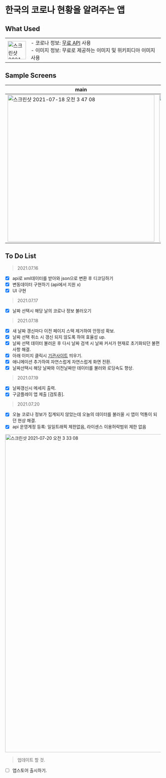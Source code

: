 
한국의 코로나 현황을 알려주는 앱
==

What Used
--

|||
|-|-|
|<img width="59" alt="스크린샷 2021-07-16 오전 2 55 25" src="https://user-images.githubusercontent.com/74492426/125834839-3fe552f7-dbe4-4e6b-abe6-82e770701815.png">|- 코로나 정보: [무료 API](https://www.data.go.kr/tcs/dss/selectApiDataDetailView.do?publicDataPk=15043376]) 사용<br> - 이미지 정보: 무료로 제공하는 이미지 및 위키피디아 이미지 사용|


Sample Screens
--

|main|site|gif|
|-----|-----|-----|
|<img width="475" alt="스크린샷 2021-07-18 오전 3 47 08" src="https://user-images.githubusercontent.com/74492426/126046807-13e98007-6aee-45f4-b0e2-5f1a74863ffa.png">|<img width="475" alt="스크린샷 2021-07-18 오후 4 23 52" src="https://user-images.githubusercontent.com/74492426/126059242-2a13191a-8ff5-42c9-a863-6e96efa118bb.png">|![Simulator Screen Recording - iPhone 12 Pro Max - 2021-07-19 at 20 50 43](https://user-images.githubusercontent.com/74492426/126155768-79449695-a432-4be8-81c4-ce9055e349e5.gif)|



To Do List
--
>2021.07.16
- [x] api로 xml데이터를 받아와 json으로 변환 후 디코딩하기
- [x] 변동데이터 구현하기 (api에서 지원 x)
- [x] UI 구현 
>2021.07.17
- [x] 날짜 선택시 해당 날의 코로나 정보 불러오기 
>2021.07.18
- [x] 새 날짜 갱신마다 이전 페이지 스택 제거하여 안정성 확보.
- [x] 날짜 선택 취소 시 갱신 되지 않도록 하여 효율성 up.
- [x] 날짜 선택 데이터 불러온 후 다시 날짜 검색 시 날짜 커서가 현재로 초기화되던 불편사항 해결.
- [x] 아래 이미지 클릭시 [기관사이트](http://ncov.mohw.go.kr/) 띄우기.
- [x] 애니메이션 추가하여 자연스럽게 자연스럽게 화면 전환.
- [x] 날짜선택시 해당 날짜와 이전날짜만 데이터를 불러와 로딩속도 향상. 
>2021.07.19
- [x] 날짜갱신시 메세지 출력.
- [x] 구글플레이 앱 제출 [검토중].

>2021.07.20
- [x] 오늘 코로나 정보가 집계되지 않았는데 오늘의 데이터를 불러올 시 앱이 먹통이 되던 현상 해결.
- [x] api 운영계정 등록: 일일트래픽 제한없음, 라이센스 이용허락범위 제한 없음 
<img width="1029" alt="스크린샷 2021-07-20 오전 3 33 08" src="https://user-images.githubusercontent.com/74492426/126209583-cbf6b767-2fe5-47ae-a282-7c225c384f8f.png">


>업데이트 할 것.
- [ ] 앱스토어 출시하기.


